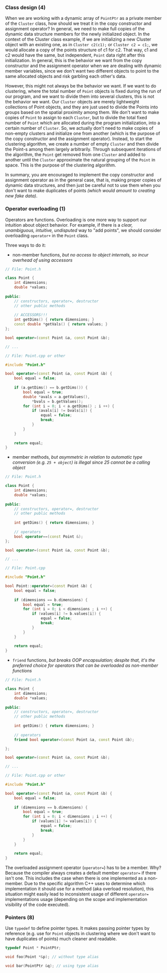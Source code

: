 ### Class design (4)

When we are working with a dynamic array of `PointPtr` as a private member of the `Cluster` class, how should we treat it in the copy constructor and assignment operator? In general, we need to make full copies of the dynamic data structure members for the newly initialized object. In the context of the Cluster class example, if we are initializing a new Cluster object with an existing one, as in `Cluster c2(c1);` or `Cluster c2 = c1;`, we would allocate a copy of the points structure of c1 for c2. That way, c1 and c2 would have the same, but independent, `Point` data right after this initialization. In general, this is the behavior we want from the copy constructor and the assignment operator when we are dealing with dynamic member variables, since we don't want two different objects to point to the same allocated objects and risk garbling each other's data.

However, this might not always be the behavior we want. If we want to do clustering, where the total number of `Point` objects is fixed during the run of our program, and we want to divide them into several clusters, this is not the behavior we want. Our `Cluster` objects are merely lightweight collections of Point objects, and they are just used to divide the Points into groups based on the spatial proximity among them. We don't want to make copies of `Point` to assign to each `Cluster`, but to divide the total fixed number of `Point` which are allocated during the program initialization, into a certain number of `Cluster`. So, we actually don't need to make copies of non-empty clusters and initialize one from another (which is the purpose of the copy constructor and the assignment operator). Instead, to start the clustering algorithm, we create a number of empty `Cluster` and then divide the Point-s among them largely arbitrarily. Through subsequent iterations of the algorithm, the `Point` get removed from one `Cluster` and added to another until the `Cluster` approximate the natural grouping of the `Point` in space. This is the purpose of the clustering algorithm.

In summary, you are encouraged to implement the copy constructor and assignment operator as in the general case, that is, making proper copies of dynamic data structures, and then just be careful not to use them when you don't want to make duplicates of points _(which would amount to creating new fake data)_.

### Operator overloading (1)

Operators are functions. Overloading is one more way to support our intuition about object behavior. For example, if there is a _clear, unambiguous, intuitive, undisputed_ way to "add points", we should consider overloading `operator+` in the `Point` class.

Three ways to do it:

  * non-member functions, _but no access to object internals, so incur overhead of using accessors_

```c++
// File: Point.h

class Point {
    int dimensions;
    double *values;
    
public:
    // constructors, operator=, destructor
    // other public methods
    
    // ACCESSORS!!!
    int getDims() { return dimensions; }
    const double *getVals() { return values; }
};

bool operator=(const Point &a, const Point &b);

// ...

// File: Point.cpp or other

#include "Point.h"

bool operator=(const Point &a, const Point &b) {
    bool equal = false;
    
    if (a.getDims() == b.getDims()) {
        bool equal = true;
        double *avals = a.getValues(), 
            *bvals = b.getValues();
        for (int i = 0; i < a.getDims() ; i ++) {
            if (avals[i] != bvals[i]) {
                equal = false;
                break;
            }
        }
    }
    
    return equal;
}
```

  * member methods, _but asymmetric in relation to automatic type conversion (e.g. `25 + object`) is illegal since 25 cannot be a calling object_

```c++
// File: Point.h

class Point {
    int dimensions;
    double *values;
    
public:
    // constructors, operator=, destructor
    // other public methods
    
    int getDims() { return dimensions; }
    
    // operators
    bool operator==(const Point &);
};

bool operator=(const Point &a, const Point &b);

// ...

// File: Point.cpp

#include "Point.h"

bool Point::operator=(const Point &b) {
    bool equal = false;
    
    if (dimensions == b.dimensions) {
        bool equal = true;
        for (int i = 0; i < dimensions ; i ++) {
            if (values[i] != b.values[i]) {
                equal = false;
                break;
            }
        }
    }
    
    return equal;
}
```

  * `friend` functions, _but breaks OOP encapsulation; despite that, it's the preferred choice for operators that can be overloaded as non-member functions_

```c++
// File: Point.h

class Point {
    int dimensions;
    double *values;
    
public:
    // constructors, operator=, destructor
    // other public methods
    
    int getDims() { return dimensions; }
    
    // operators
    friend bool operator=(const Point &a, const Point &b);

};

bool operator=(const Point &a, const Point &b);

// ...

// File: Point.cpp or other

#include "Point.h"

bool operator=(const Point &a, const Point &b) {
    bool equal = false;
    
    if (dimensions == b.dimensions) {
        bool equal = true;
        for (int i = 0; i < dimensions ; i ++) {
            if (values[i] != values[i]) {
                equal = false;
                break;
            }
        }
    }
    
    return equal;
}
```

The overloaded assignment operator (`operator=`) has to be a member. Why? Because the compiler always creates a default member `operator=` if there isn't one. This includes the case when there is one implemented as a non-member. Due to the specific algorithm C++ uses to determine which implementation it should use for a method (aka overload resolution), this situation might easily lead to inconsistent usage of different `operator=` implementations usage (depending on the scope and implementation visibility of the code executed).

### Pointers (8)

Use `typedef` to define pointer types. It makes passing pointer types by reference (e.g. use for `Point` objects in clustering where we don't want to have duplicates of points) much cleaner and readable.

```c++
typedef Point * PointPtr;

void foo(Point *&p); // without type alias

void bar(PointPtr &q); // using type alias
```

